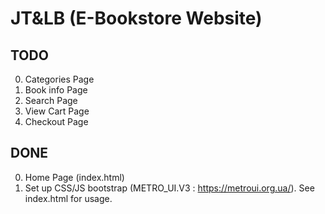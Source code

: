 # JT&LB (E-Bookstore Website)
## TODO

0. Categories Page
0. Book info Page
0. Search Page
0. View Cart Page
0. Checkout Page

## DONE

0. Home Page (index.html)
0. Set up CSS/JS bootstrap (METRO_UI.V3 : https://metroui.org.ua/). See index.html for usage.
